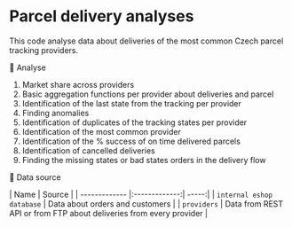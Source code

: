 # Parcel delivery analyses

This code analyse data about deliveries of the most common Czech parcel tracking providers. 

📝 Analyse

1. Market share across providers
2. Basic aggregation functions per provider about deliveries and parcel
3. Identification of the last state from the tracking per provider
4. Finding anomalies
5. Identification of duplicates of the tracking states per provider
6. Identification of the most common provider
7. Identification of the % success of on time delivered parcels
8. Identification of cancelled deliveries
9. Finding the missing states or bad states orders in the delivery flow

📝 Data source

| Name        | Source           |
| ------------- |:-------------:| -----:|
| `internal eshop database` | Data about orders and customers |
| `providers` | Data from REST API or from FTP about deliveries from every provider |

